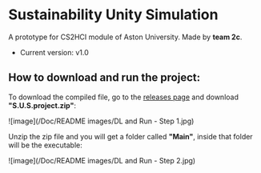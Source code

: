 # Sustainability Unity Simulation
A prototype for CS2HCI module of Aston University. Made by **team 2c**.

- Current version: v1.0

## How to download and run the project:

To download the compiled file, go to the [releases page](https://github.com/IBN5101/Sustainability-Unity-Simulation/releases) and download **"S.U.S.project.zip"**:

![image](/Doc/README images/DL and Run - Step 1.jpg)

Unzip the zip file and you will get a folder called **"Main"**, inside that folder will be the executable:

![image](/Doc/README images/DL and Run - Step 2.jpg)